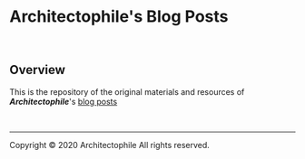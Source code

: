 # Architectophile's Blog Posts

<br/>

## Overview

This is the repository of the original materials and resources of ***Architectophile***'s [blog posts](https://architectophile.tistory.com)

<br/>

---

Copyright © 2020 Architectophile All rights reserved.

